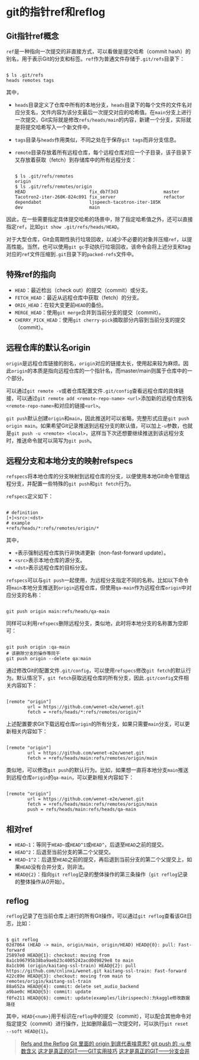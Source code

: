 # git的指针ref和reflog

## Git指针ref概念

`ref`是一种指向一次提交的非直接方式，可以看做是提交哈希（commit hash）的别名，用于表示Git的分支和标签。`ref`作为普通文件存储于`.git/refs`目录下：

```shell

$ ls .git/refs
heads remotes tags
```

其中，

- `heads`目录定义了仓库中所有的本地分支，`heads`目录下的每个文件的文件名对应分支名，文件内容为该分支最后一次提交对应的哈希值。在`main`分支上进行一次提交，Git实际就是修改`refs/heads/main`的内容，新建一个分支，实际就是将提交哈希写入一个新文件中。
- `tags`目录与`heads`作用类似，不同之处在于保存`git tags`而非分支信息。
- `remote`目录存放着所有远程仓库，每个远程仓库对应一个子目录，该子目录下又存放着获取（fetch）到存储库中的所有远程分支：

	```shell
	
	$ ls .git/refs/remotes 
	origin
	$ ls .git/refs/remotes/origin 
	HEAD                        fix_db7f3d3                 master
	Tacotron2-iter-260K-824c091 fix_server                  refactor
	dependabot                  ljspeech-tacotron-iter-185K
	dev                         main
	```

因此，在一些需要指定具体提交哈希的场景中，除了指定哈希值之外，还可以直接指定`ref`，比如`git show .git/refs/heads/HEAD`。

对于大型仓库，Git会周期性执行垃圾回收，以减少不必要的对象并压缩`ref`，以提高性能。当然，也可以使用`git gc`手动执行垃圾回收，该命令会将上述分支和tag对应的`ref`文件压缩到`.git`目录下的`packed-refs`文件中。

## 特殊ref的指向

- `HEAD`：最近检出（check out）的提交（commit）或分支。
- `FETCH_HEAD`：最近从远程仓库中获取（fetch）的分支。
- `ORIG_HEAD`：在较大变更前`HEAD`的备份。
- `MERGE_HEAD`：使用`git merge`合并到当前分支的提交（commit）。
- `CHERRY_PICK_HEAD`：使用`git cherry-pick`摘取部分内容到当前分支的提交（commit）。

## 远程仓库的默认名origin

`origin`是远程仓库链接的别名，`origin`对应的链接太长，使用起来较为麻烦。因此`origin`的本质是指向远程仓库的一个指针名，而master/main则属于仓库中的一个部分。

可以通过`git remote -v`或者仓库配置文件`.git/config`查看远程仓库的具体链接，可以通过`git remote add <remote-repo-name> <url>`添加新的远程仓库别名`<remote-repo-name>`和对应的链接`<url>`。

`git push`默认创建`origin`和`main`，因此推送时可以省略，完整形式应是`git push origin main`。如果希望Git记录推送到远程分支的默认值，可以加上`-u`参数，也就是`git push -u <remote> <local>`，这样当下次还想要继续推送到该远程分支时，推送命令就可以简写为`git push`。

## 远程分支和本地分支的映射refspecs

`refspecs`将本地仓库的分支映射到远程仓库的分支，以便使用本地Git命令管理远程分支，并配置一些特殊的`git push`和`git fetch`行为。

`refspecs`定义如下：

```shell

# definition
[+]<src>:<dst>
# example
+refs/heads/*:refs/remotes/origin/*
```

其中，

- `+`表示强制远程仓库执行非快进更新（non-fast-forward update）。
- `<src>`表示本地仓库的源分支。
- `<dst>`表示远程仓库的目标分支。

`refspecs`可以与`git push`一起使用，为远程分支指定不同的名称。比如以下命令将`main`本地分支推送到`origin`远程仓库，但使用`qa-main`作为远程仓库`origin`中对应分支的名称：

```shell

git push origin main:refs/heads/qa-main
```

同样可以利用`refspecs`删除远程分支，类似地，此时将本地分支的名称置为空即可：

```shell

git push origin :qa-main
# 该删除分支的操作等同于
git push origin --delete qa:main
```

通过修改Git的配置文件`.git/config`，可以使用`refspecs`修改`git fetch`的默认行为。默认情况下，`git fetch`获取远程仓库的所有分支，因此`.git/config`文件相关内容如下：

```

[remote "origin"]
        url = https://github.com/wenet-e2e/wenet.git
        fetch = +refs/heads/*:refs/remotes/origin/*
```

上述配置要求Git下载远程仓库`origin`的所有分支，如果只需要`main`分支，可以更新相关内容如下：

```

[remote "origin"]
        url = https://github.com/wenet-e2e/wenet.git
        fetch = +refs/heads/main:refs/remotes/origin/main
```

类似地，可以修改`git push`的默认行为。比如，如果想一直将本地分支`main`推送到远程仓库`origin`的`qa-main`，可以更新相关内容如下：

```

[remote "origin"]
        url = https://github.com/wenet-e2e/wenet.git
        fetch = +refs/heads/main:refs/remotes/origin/main
        push = refs/heads/main:refs/heads/qa-main
```

## 相对ref

- `HEAD~1`：等同于`HEAD~`或`HEAD^1`或`HEAD^`，后退至`HEAD`之前的提交。
- `HEAD^2`：后退至当前分支的第二个父提交。
- `HEAD~1^2`：后退至`HEAD`之前的提交，再后退到当前分支的第二个父提交上，如果`HEAD`没有合并分支，则非法。
- `HEAD@{2}`：指向`git reflog`记录的整体操作的第三条操作（`git reflog`记录的整体操作从0开始）。

## reflog

`reflog`记录了在当前仓库上进行的所有Git操作，可以通过`git reflog`查看该Git日志，比如：

```shell

$ git reflog
02d7064 (HEAD -> main, origin/main, origin/HEAD) HEAD@{0}: pull: Fast-forward
25897e0 HEAD@{1}: checkout: moving from 8a1cb96795b38ba9aeb23c4005242acd0d9829e8 to main
8a1cb96 (origin/kaitang-ssl-train) HEAD@{2}: pull https://github.com/cnlinxi/wenet.git kaitang-ssl-train: Fast-forward
422c89e HEAD@{3}: checkout: moving from main to remotes/origin/kaitang-ssl-train
88a652a HEAD@{4}: commit: delete set_audio_backend
a9bae0c HEAD@{5}: commit: update
f0fe211 HEAD@{6}: commit: update(examples/librispeech):为kaggle修改数据路径
```

其中，`HEAD{<num>}`用于标识在`reflog`中的提交（commit），可以配合其他命令对指定提交（commit）进行操作，比如删除最后一次提交时，可以执行`git reset --soft HEAD@{1}`。

> [Refs and the Reflog](https://www.atlassian.com/git/tutorials/refs-and-the-reflog)
> [Git 里面的 origin 到底代表啥意思?](https://www.zhihu.com/question/27712995)
> [git push 的 -u 参数含义](https://blog.csdn.net/Lakers2015/article/details/111318801)
> [这才是真正的GIT——GIT实用技巧](https://www.lzane.com/tech/git-tips/)
> [这才是真正的GIT——分支合并](https://www.lzane.com/tech/git-merge/)